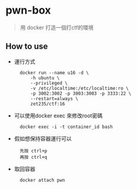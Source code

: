 # pwn-box

> 用 docker 打造一個打ctf的環境

## How to use


* 運行方式

        docker run --name u16 -d \
            -h ubuntu \
            --privileged \
            -v /etc/localtime:/etc/localtime:ro \
            -p 3002:3002 -p 3003:3003 -p 3333:22 \
            --restart=always \
            zet235/ctf:16

* 可以使用docker exec 來修改root密碼

        docker exec -i -t container_id bash

* 假如想保持容器運行可以

        先按 ctrl+p
        再按 ctrl+q

* 取回容器

        docker attach pwn

